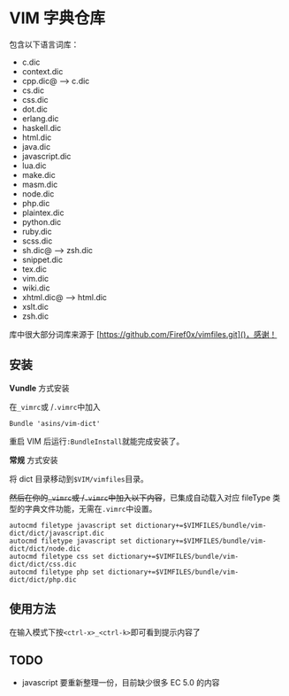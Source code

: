VIM 字典仓库
============

包含以下语言词库：

 - c.dic
 - context.dic
 - cpp.dic@	 --> c.dic
 - cs.dic
 - css.dic
 - dot.dic
 - erlang.dic
 - haskell.dic
 - html.dic
 - java.dic
 - javascript.dic
 - lua.dic
 - make.dic
 - masm.dic
 - node.dic
 - php.dic
 - plaintex.dic
 - python.dic
 - ruby.dic
 - scss.dic
 - sh.dic@	 --> zsh.dic
 - snippet.dic
 - tex.dic
 - vim.dic
 - wiki.dic
 - xhtml.dic@	 --> html.dic
 - xslt.dic
 - zsh.dic

库中很大部分词库来源于 [https://github.com/Firef0x/vimfiles.git]()，感谢！


安装
----

**Vundle** 方式安装

在`_vimrc`或 /`.vimrc`中加入

	Bundle 'asins/vim-dict'

重启 VIM 后运行`:BundleInstall`就能完成安装了。

**常规** 方式安装

将 dict 目录移动到`$VIM/vimfiles`目录。

~~然后在你的`_vimrc`或 /`.vimrc`中加入以下内容~~，已集成自动载入对应 fileType 类型的字典文件功能，无需在`.vimrc`中设置。

	autocmd filetype javascript set dictionary+=$VIMFILES/bundle/vim-dict/dict/javascript.dic
	autocmd filetype javascript set dictionary+=$VIMFILES/bundle/vim-dict/dict/node.dic
	autocmd filetype css set dictionary+=$VIMFILES/bundle/vim-dict/dict/css.dic
	autocmd filetype php set dictionary+=$VIMFILES/bundle/vim-dict/dict/php.dic

使用方法
---------

在输入模式下按`<ctrl-x>_<ctrl-k>`即可看到提示内容了


TODO
-----

  - javascript 要重新整理一份，目前缺少很多 EC 5.0 的内容


